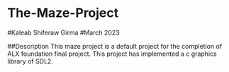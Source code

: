 # The-Maze-Project
#Kaleab Shiferaw Girma
#March 2023

##Description
	This maze project is a default project for the completion of ALX foundation final project. 
This project has implemented a c graphics library of SDL2.
